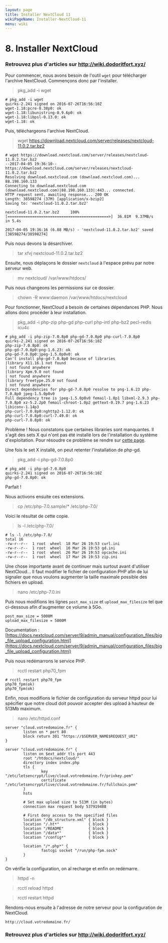 ```yaml
---
layout: page
title: Installer NextCloud 11
wikiPageName: Installer-NextCloud-11
menu: wiki
---
```


# 8. Installer NextCloud

### **Retrouvez plus d'articles sur http://wiki.dodoritfort.xyz/**

Pour commencer, nous avons besoin de l'outil `wget` pour télécharger l'archive NextCloud. Commençons donc par l'installer.

> pkg_add -i wget

```
# pkg_add -i wget
quirks-2.241 signed on 2016-07-26T16:56:10Z
wget-1.18:pcre-8.38p0: ok
wget-1.18:libunistring-0.9.6p0: ok
wget-1.18:libpsl-0.13.0: ok
wget-1.18: ok
```

Puis, téléchargeons l'archive NextCloud.

> wget https://download.nextcloud.com/server/releases/nextcloud-11.0.2.tar.bz2

```
# wget https://download.nextcloud.com/server/releases/nextcloud-11.0.2.tar.bz2
--2017-04-05 19:36:10--  https://download.nextcloud.com/server/releases/nextcloud-11.0.2.tar.bz2
Resolving download.nextcloud.com (download.nextcloud.com)... 88.198.160.133
Connecting to download.nextcloud.com (download.nextcloud.com)|88.198.160.133|:443... connected.
HTTP request sent, awaiting response... 200 OK
Length: 38598274 (37M) [application/x-bzip2]
Saving to: 'nextcloud-11.0.2.tar.bz2'

nextcloud-11.0.2.tar.bz2     100%[=============================================>]  36.81M  9.37MB/s    in 5.4s

2017-04-05 19:36:16 (6.88 MB/s) - 'nextcloud-11.0.2.tar.bz2' saved [38598274/38598274]
```

Puis nous devons la désarchiver.

> tar xfvj nextcloud-11.0.2.tar.bz2

Ensuite, nous déplaçons le dossier `nextcloud` à l'espace prévu par notre serveur web.

> mv nextcloud/ /var/www/htdocs/

Puis nous changeons les permissions sur ce dossier.

> chown -R www:daemon /var/www/htdocs/nextcloud

Pour fonctionner, NextCloud a besoin de certaines dépendances PHP. Nous allons donc procéder à leur installation.

> pkg_add -i php-zip php-gd php-curl php-intl php-bz2 pecl-redis icu4c

```
# pkg_add -i php-zip-7.0.8p0 php-gd-7.0.8p0 php-curl-7.0.8p0
quirks-2.241 signed on 2016-07-26T16:56:10Z
php-zip-7.0.8p0: ok
php-gd-7.0.8p0:png-1.6.23: ok
php-gd-7.0.8p0:jpeg-1.5.0p0v0: ok
Can't install php-gd-7.0.8p0 because of libraries
|library X11.16.1 not found
| not found anywhere
|library Xpm.9.0 not found
| not found anywhere
|library freetype.25.0 not found
| not found anywhere
Direct dependencies for php-gd-7.0.8p0 resolve to png-1.6.23 php-7.0.8p0 jpeg-1.5.0p0v0
Full dependency tree is jpeg-1.5.0p0v0 femail-1.0p1 libxml-2.9.3 php-7.0.8p0 xz-5.2.2p0 femail-chroot-1.0p2 gettext-0.19.7 png-1.6.23 libiconv-1.14p3
php-curl-7.0.8p0:nghttp2-1.12.0: ok
php-curl-7.0.8p0:curl-7.49.0: ok
php-curl-7.0.8p0: ok
```

Problème ! Nous constatons que certaines librairies sont manquantes. Il s'agit des sets X qui n'ont pas été installé lors de l'installation du système d'exploitation. Pour résoudre ce problème se rendre sur [cette page](https://github.com/dodoritfort/OpenBSD/wiki/Installer-les-headers-X-manquants).

Une fois le set X installé, on peut retenter l'installation de php-gd.

> pkg_add -i php-gd-7.0.8p0

```
# pkg_add -i php-gd-7.0.8p0
quirks-2.241 signed on 2016-07-26T16:56:10Z
php-gd-7.0.8p0: ok
```

Parfait !

Nous activons ensuite ces extensions.

> cp /etc/php-7.0.sample/* /etc/php-7.0/

Voici le résultat de cette copie.

> ls -l /etc/php-7.0/

```
# ls -l /etc/php-7.0/
total 16
-rw-r--r--  1 root  wheel  18 Mar 26 19:53 curl.ini
-rw-r--r--  1 root  wheel  16 Mar 26 19:53 gd.ini
-rw-r--r--  1 root  wheel  26 Mar 26 19:53 opcache.ini
-rw-r--r--  1 root  wheel  17 Mar 26 19:53 zip.ini
```

Une chose importante avant de continuer mais surtout avant d'utiliser NextCloud... Il faut modifier le fichier de configuration PHP afin de lui signaler que nous voulons augmenter la taille maximale possible des fichiers en upload.

> nano /etc/php-7.0.ini

Puis nous modifions les lignes `post_max_size` et `upload_max_filesize` tel que ci-dessous afin d'augmenter ce volume à 5Go.

```
post_max_size = 5000M
upload_max_filesize = 5000M
```

Documentation : [https://docs.nextcloud.com/server/9/admin_manual/configuration_files/big_file_upload_configuration.html](https://docs.nextcloud.com/server/9/admin_manual/configuration_files/big_file_upload_configuration.html)

Puis nous redémarrons le service PHP.

> rcctl restart php70_fpm

```
# rcctl restart php70_fpm
php70_fpm(ok)
php70_fpm(ok)
```

Enfin, nous modifions le fichier de configuration du serveur httpd pour lui spécifier que notre cloud doit pouvoir accepter des upload à hauteur de 513Mb maximum.

> nano /etc/httpd.conf

```
server "cloud.votredomaine.fr" {
        listen on * port 80
        block return 301 "https://$SERVER_NAME$REQUEST_URI"
}

server "cloud.votredomaine.fr" {
        listen on $ext_addr tls port 443
        root "/htdocs/nextcloud/"
        directory index index.php
        tls {
                key "/etc/letsencrypt/live/cloud.votredomaine.fr/privkey.pem"
                certificate "/etc/letsencrypt/live/cloud.votredomaine.fr/fullchain.pem"
        }
        hsts

        # Set max upload size to 513M (in bytes)
        connection max request body 537919488

        # First deny access to the specified files
        location "/db_structure.xml" { block }
        location "/.ht*"             { block }
        location "/README"           { block }
        location "/data*"            { block }
        location "/config*"          { block }

        location "/*.php*" {
                fastcgi socket "/run/php-fpm.sock"
        }
}
```

On vérifie la configuration, on al recharge et enfin on redémarre.

> httpd -n

> rcctl reload httpd

> rcctl restart httpd

Rendons-nous ensuite à l'adresse de notre serveur pour la configuration de NextCloud.

`http://cloud.votredomaine.fr/`

### **Retrouvez plus d'articles sur http://wiki.dodoritfort.xyz/**
